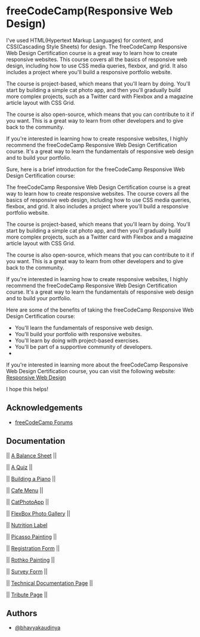 
# freeCodeCamp(Responsive Web Design)

I've used HTML(Hypertext Markup Languages) for content, and CSS(Cascading Style Sheets) for design.
The freeCodeCamp Responsive Web Design Certification course is a great way to learn how to create responsive websites. This course covers all the basics of responsive web design, including how to use CSS media queries, flexbox, and grid. It also includes a project where you'll build a responsive portfolio website.

The course is project-based, which means that you'll learn by doing. You'll start by building a simple cat photo app, and then you'll gradually build more complex projects, such as a Twitter card with Flexbox and a magazine article layout with CSS Grid.

The course is also open-source, which means that you can contribute to it if you want. This is a great way to learn from other developers and to give back to the community.

If you're interested in learning how to create responsive websites, I highly recommend the freeCodeCamp Responsive Web Design Certification course. It's a great way to learn the fundamentals of responsive web design and to build your portfolio.

Sure, here is a brief introduction for the freeCodeCamp Responsive Web Design Certification course:

The freeCodeCamp Responsive Web Design Certification course is a great way to learn how to create responsive websites. The course covers all the basics of responsive web design, including how to use CSS media queries, flexbox, and grid. It also includes a project where you'll build a responsive portfolio website.

The course is project-based, which means that you'll learn by doing. You'll start by building a simple cat photo app, and then you'll gradually build more complex projects, such as a Twitter card with Flexbox and a magazine article layout with CSS Grid.

The course is also open-source, which means that you can contribute to it if you want. This is a great way to learn from other developers and to give back to the community.

If you're interested in learning how to create responsive websites, I highly recommend the freeCodeCamp Responsive Web Design Certification course. It's a great way to learn the fundamentals of responsive web design and to build your portfolio.

Here are some of the benefits of taking the freeCodeCamp Responsive Web Design Certification course:

* You'll learn the fundamentals of responsive web design.
* You'll build your portfolio with responsive websites.
* You'll learn by doing with project-based exercises.
* You'll be part of a supportive community of developers.
* 
If you're interested in learning more about the freeCodeCamp Responsive Web Design Certification course, you can visit the following website: <a href="https://www.freecodecamp.org/learn/responsive-web-design">Responsive Web Design</a>

I hope this helps!

## Acknowledgements

 - [freeCodeCamp Forums](https://forum.freecodecamp.org/)
  
## Documentation

|| [A Balance Sheet](https://github.com/bhavyakaudinya/freeCodeCamp/tree/master/A%20Balance%20Sheet) ||

|| [A Quiz](https://github.com/bhavyakaudinya/freeCodeCamp/tree/master/A%20Quiz) ||

|| [Building a Piano](https://github.com/bhavyakaudinya/freeCodeCamp/tree/master/Building%20a%20Piano) ||

|| [Cafe Menu](https://github.com/bhavyakaudinya/freeCodeCamp/tree/master/Cafe%20Menu) ||

|| [CatPhotoApp](https://github.com/bhavyakaudinya/freeCodeCamp/tree/master/CatPhotoApp) ||

|| [FlexBox Photo Gallery](https://github.com/bhavyakaudinya/freeCodeCamp/tree/master/FlexBox%20Photo%20Gallery) ||

|| [Nutrition Label](https://github.com/bhavyakaudinya/freeCodeCamp/tree/master/Nutrition%20Label)

|| [Picasso Painting](https://github.com/bhavyakaudinya/freeCodeCamp/tree/master/Picasso%20Painting) ||

|| [Registration Form](https://github.com/bhavyakaudinya/freeCodeCamp/tree/master/Registration%20Form) ||

|| [Rothko Painting](https://github.com/bhavyakaudinya/freeCodeCamp/tree/master/Rothko%20Painting) ||

|| [Survey Form](https://github.com/bhavyakaudinya/freeCodeCamp/tree/master/Survey%20Form) ||

|| [Technical Documentation Page](https://github.com/bhavyakaudinya/freeCodeCamp/tree/master/Technical%20Documentation%20Page) ||

|| [Tribute Page](https://github.com/bhavyakaudinya/freeCodeCamp/tree/master/Tribute%20Page) ||

## Authors

- [@bhavyakaudinya](https://www.github.com/bhavyakaudinya)


